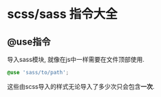 # scss/sass 指令大全

## @use指令

导入sass模块, 就像在js中一样需要在文件顶部使用.

```scss
@use 'sass/to/path';

```
这些由scss导入的样式无论导入了多少次只会包含**一次**.


